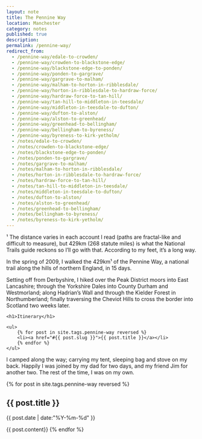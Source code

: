 ```yaml
---
layout: note
title: The Pennine Way
location: Manchester
category: notes
published: true
description:
permalink: /pennine-way/
redirect_from:
  - /pennine-way/edale-to-crowden/
  - /pennine-way/crowden-to-blackstone-edge/
  - /pennine-way/blackstone-edge-to-ponden/
  - /pennine-way/ponden-to-gargrave/
  - /pennine-way/gargrave-to-malham/
  - /pennine-way/malham-to-horton-in-ribblesdale/
  - /pennine-way/horton-in-ribblesdale-to-hardraw-force/
  - /pennine-way/hardraw-force-to-tan-hill/
  - /pennine-way/tan-hill-to-middleton-in-teesdale/
  - /pennine-way/middleton-in-teesdale-to-dufton/
  - /pennine-way/dufton-to-alston/
  - /pennine-way/alston-to-greenhead/
  - /pennine-way/greenhead-to-bellingham/
  - /pennine-way/bellingham-to-byreness/
  - /pennine-way/byreness-to-kirk-yetholm/
  - /notes/edale-to-crowden/
  - /notes/crowden-to-blackstone-edge/
  - /notes/blackstone-edge-to-ponden/
  - /notes/ponden-to-gargrave/
  - /notes/gargrave-to-malham/
  - /notes/malham-to-horton-in-ribblesdale/
  - /notes/horton-in-ribblesdale-to-hardraw-force/
  - /notes/hardraw-force-to-tan-hill/
  - /notes/tan-hill-to-middleton-in-teesdale/
  - /notes/middleton-in-teesdale-to-dufton/
  - /notes/dufton-to-alston/
  - /notes/alston-to-greenhead/
  - /notes/greenhead-to-bellingham/
  - /notes/bellingham-to-byreness/
  - /notes/byreness-to-kirk-yetholm/
---
```


<aside>¹ The distance varies in each account I read (paths are fractal-like and
difficult to measure), but 429km (268 statute miles) is what the National Trails
guide reckons so I’ll go with that. According to my feet, it’s a long
way.</aside>

<p>In the spring of 2009, I walked the 429km¹ of the Pennine Way, a national
trail along the hills of northern England, in 15 days.</p>

<p>Setting off from Derbyshire, I hiked over the Peak District moors into East
Lancashire; through the Yorkshire Dales into County Durham and Westmorland;
along Hadrian’s Wall and through the Kielder Forest in Northumberland; finally
traversing the Cheviot Hills to cross the border into Scotland two weeks
later.</p>

<aside class="sidebox">

    <h1>Itinerary</h1>

    <ul>
        {% for post in site.tags.pennine-way reversed %}
        <li><a href="#{{ post.slug }}">{{ post.title }}</a></li>
        {% endfor %}
    </ul>

</aside>

<p>I camped along the way; carrying my tent, sleeping bag and stove on my back.
Happily I was joined by my dad for two days, and my friend Jim for another two.
The rest of the time, I was on my own.</p>

{% for post in site.tags.pennine-way reversed %}

<h2 id="{{ post.slug }}">{{ post.title }}</h2>
<aside class="stamp">{{ post.date | date:"%Y-%m-%d" }}</aside>

{{ post.content}}
{% endfor %}
